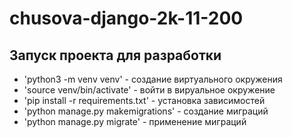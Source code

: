 # chusova-django-2k-11-200
## Запуск проекта для разработки 

-  'python3 -m venv venv' - создание виртуального окружения
- 'source venv/bin/activate' - войти в вируальное окружение
- 'pip install -r requirements.txt' - установка зависимостей
- 'python manage.py makemigrations' - создание миграций
- 'python manage.py migrate' - применение миграций

